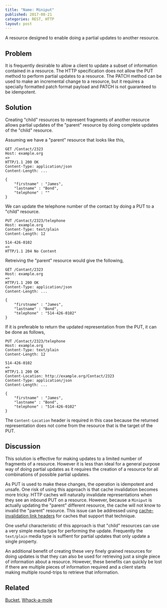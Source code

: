 ```yaml
---
title: "Name: Miniput"
published: 2017-08-21
categories: REST, HTTP
layout: post
---
```

A resource designed to enable doing a partial updates to another resource.

## Problem
It is frequently desirable to allow a client to update a subset of information contained in a resource. The HTTP specification does not allow the PUT method to perform partial updates to a resource. The PATCH method can be used to make an incremental change to a resource, but it requires a specially formatted patch format payload and PATCH is not guaranteed to be idempotent.

## Solution
Creating "child" resources to represent fragments of another resource allows partial updates of the "parent" resource by doing complete updates of the "child" resource.

Assuming we have a "parent" resource that looks like this,

    GET /Contact/2323
    Host: example.org
    =>
    HTTP/1.1 200 OK
    Content-Type: application/json
    Content-Length: ...

    {
        "firstname" : "James",
        "lastname" : "Bond",
        "telephone" : ""
    }

We can update the telephone number of the contact by doing a PUT to a "child" resource.

    PUT /Contact/2323/telephone
    Host: example.org
    Content-Type: text/plain
    Content-Length: 12

    514-426-0102
    =>
    HTTP/1.1 204 No Content

Retreiving the "parent" resource would give the following,

    GET /Contant/2323
    Host: example.org
    =>
    HTTP/1.1 200 OK
    Content-Type: application/json
    Content-Length: ...

    {
        "firstname" : "James",
        "lastname" : "Bond",
        "telephone" : "514-426-0102"
    }

If it is preferable to return the updated representation from the PUT, it can be done as follows,

    PUT /Contact/2323/telephone
    Host: example.org
    Content-Type: text/plain
    Content-Length: 12

    514-426-0102
    =>
    HTTP/1.1 200 OK
    Content-Location: http://example.org/Contact/2323
    Content-Type: application/json
    Content-Length: ...

    {
        "firstname" : "James",
        "lastname" : "Bond",
        "telephone" : "514-426-0102"
    }

The `Content-Location` header is required in this case because the returned representation does not come from the resource that is the target of the PUT.

## Discussion
This solution is effective for making updates to a limited number of fragments of a resource.  However it is less than ideal for a general purpose way of doing partial updates as it requires the creation of a resource for all combinations of possible partial updates.

As PUT is used to make these changes, the operation is idempotent and unsafe.  One risk of using this approach is that cache invalidation becomes more tricky.  HTTP caches will naturally invalidate representations when they see an inbound PUT on a resource.  However, because a `Miniput` is actually updating the "parent" different resource, the cache will not know to invalid the "parent" resource.  This issue can be addressed using [cache-invalidation link headers](http://tools.ietf.org/html/draft-nottingham-linked-cache-inv-04) for caches that support that technique.

One useful characteristic of this approach is that "child" resources can use a very simple media type for performing the update.  Frequently the `text/plain` media type is suffient for partial updates that only update a single property. 

An additional benefit of creating these very finely grained resources for doing updates is that they can also be used for retrieving just a single piece of information about a resource.  However, these benefits can quickly be lost if there are multiple pieces of information required and a client starts making multiple round-trips to retrieve that information.

## Related
[Bucket](), [Whack-a-mole]()
